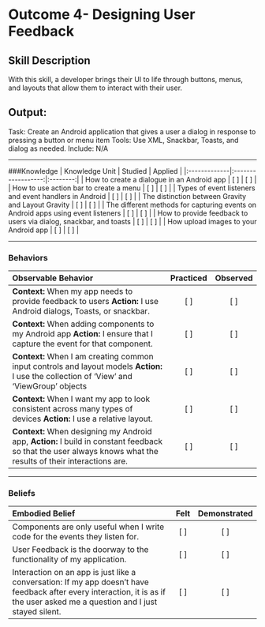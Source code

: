 # Outcome 4- Designing User Feedback 

## Skill Description
With this skill, a developer brings their UI to life through buttons, menus, and layouts that allow them to interact with their user. 

## Output:
Task: Create an Android application that gives a user a dialog in response to pressing a button or menu item
Tools: Use XML, Snackbar, Toasts, and dialog as needed. 
Include: N/A

----------

###Knowledge
| Knowledge Unit   |      Studied      | Applied |
|:-------------|:------------------:|:--------:|
| How to create a dialogue in an Android app | [ ] | [ ] |
| How to use action bar to create a menu | [ ] | [ ] |
| Types of event listeners and event handlers in Android  | [ ] | [ ] |
| The distinction between Gravity and Layout Gravity  | [ ] | [ ] |
| The different methods for capturing events on Android apps using event listeners | [ ] | [ ] |
| How to provide feedback to users via dialog, snackbar, and toasts | [ ] | [ ] |
| How upload images to your Android app | [ ] | [ ] |



----------

### Behaviors

| Observable Behavior   |      Practiced      | Observed |
|:-------------|:------------------:|:--------:|
| **Context:** When my app needs to provide feedback to users **Action:** I use Android dialogs, Toasts, or snackbar. |   [ ]   |   [ ] |
| **Context:** When adding components to my Android app **Action:**  I ensure that I capture the event for that component. |   [ ]   |   [ ] |
| **Context:** When I am creating common input controls and layout models **Action:** I use the collection of ‘View’ and ‘ViewGroup’ objects | [ ] | [ ] |
| **Context:** When I want my app to look consistent across many types of devices **Action:** I use a relative layout. |   [ ]   |   [ ] |
| **Context:** When designing my Android app, **Action:** I build in constant feedback so that the user always knows what the results of their interactions are. | [ ] | [ ] |


----------

### Beliefs

| Embodied Belief   |      Felt      | Demonstrated |
|:-------------|:------------------:|:--------:|
| Components are only useful when I write code for the events they listen for. |   [ ]   |   [ ] |
| User Feedback is the doorway to the functionality of my application. |   [ ]   |   [ ] |
| Interaction on an app is just like a conversation: If my app doesn’t have feedback after every interaction, it is as if the user asked me a question and I just stayed silent. | [ ] | [ ] |
